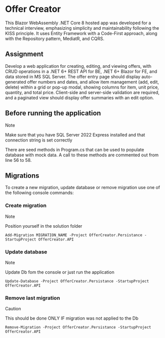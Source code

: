 # Offer Creator

This Blazor WebAssembly .NET Core 8 hosted app was developed for a technical interview, emphasizing simplicity and maintainability following the KISS principle.
It uses Entity Framework with a Code-First approach, along with the Repository pattern, MediatR, and CQRS.

## Assignment

Develop a web application for creating, editing, and viewing offers, with CRUD operations in a .NET 6+ REST API for BE, .NET 6+ Blazor for FE, and data stored in MS SQL Server.
The offer entry page should display auto-generated offer numbers and dates, and allow item management (add, edit, delete) within a grid or pop-up modal, showing columns for item, unit price, quantity,
and total price. Client-side and server-side validation are required, and a paginated view should display offer summaries with an edit option.

## Before running the application

> [!NOTE]
> Make sure that you have SQL Server 2022 Express installed and that connection string is set correctly

There are seed methods in Program.cs that can be used to populate database with mock data. A call to these methods are commented out from line 56 to 58.

## Migrations

To create a new migration, update database or remove migration use one of the following console commands:

### Create migration

> [!NOTE]
> Position yourself in the solution folder

```console
Add-Migration MIGRATION_NAME -Project OfferCreator.Persistance -StartupProject OfferCreator.API
```

### Update database

> [!NOTE]
> Update Db fom the console or just run the application

```console
Update-Database -Project OfferCreator.Persistance -StartupProject OfferCreator.API
```

### Remove last migration

> [!CAUTION]
> This should be done ONLY IF migration was not applied to the Db

```console
Remove-Migration -Project OfferCreator.Persistance -StartupProject OfferCreator.API
```
